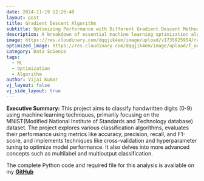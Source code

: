 ```yaml
---
date: 2024-11-19 12:26:40
layout: post
title: Gradient Descent Algorithm
subtitle: Optimizing Performance with Different Gradient Descent Methods
description: A breakdown of essential machine learning optimization algorithm.
image: https://res.cloudinary.com/dqqjik4em/image/upload/v1735925954/random%20initial%20value%20-%20cover%20page.png
optimized_image: https://res.cloudinary.com/dqqjik4em/image/upload/f_auto,q_auto/random%20initial%20value%20-%20cover%20page
category: Data Science
tags:
  - ML
  - Optimization
  - Algorithm
author: Vijai Kumar
vj_layout: false
vj_side_layout: true
---
```


**Executive Summary:** This project aims to classify handwritten digits (0-9) using machine learning techniques, primarily focusing on the MNIST(Modified National Institute of Standards and Technology database) dataset. The project explores various classification algorithms, evaluates their performance using metrics like accuracy, precision, recall, and F1-score, and implements techniques like cross-validation and hyperparameter tuning to optimize model performance. It also delves into more advanced concepts such as multilabel and multioutput classification.

The complete Python code and required file for this analysis is available on my <b><a href="https://github.com/VijaikumarSVK/Gradient-Descent-Machine-Learning-Optimization-Algorithm">GitHub</a></b>
